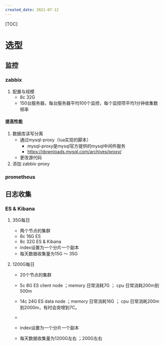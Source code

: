 ```yaml
---
created_date: 2021-07-12
---
```


[TOC]

# 选型
## 监控
### zabbix

1. 配置与规模
    - 8c 32G
    - 150台服务器，每台服务器平均100个监控，每个监控项平均1分钟收集数频率

#### 提高性能
1. 数据库读写分离
    - 通过mysql-proxy（lua实现的脚本） 
        - mysql-proxy是mysql官方提供的mysql中间件服务
        - https://downloads.mysql.com/archives/proxy/
    - 更改源代码
2. 添加 zabbix-proxy


### prometheus

## 日志收集
### ES & Kibana
1. 35G每日
    - 两个节点的集群
    - 8c 16G ES
    - 8c 32G ES & Kibana
    - index设置为一个分片一个副本
    - 每天数据收集量为15G ～ 35G

2. 1200G每日
    - 20个节点的集群
    - 5c 8G ES client node ；memory 日常消耗7G ； cpu 日常消耗200m到500m
    - 14c 24G ES data node ；memory 日常消耗16G ； cpu 日常消耗200m到2000m，有时会突增到7C。
    - 

    - index设置为一个分片一个副本
    - 每天数据收集量为1200G左右 ；200G左右